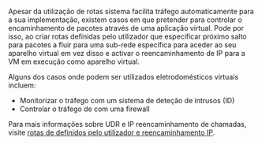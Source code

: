 Apesar da utilização de rotas sistema facilita tráfego automaticamente para a sua implementação, existem casos em que pretender para controlar o encaminhamento de pacotes através de uma aplicação virtual. Pode por isso, ao criar rotas definidas pelo utilizador que especificar próximo salto para pacotes a fluir para uma sub-rede específica para aceder ao seu aparelho virtual em vez disso e activar o reencaminhamento de IP para a VM em execução como aparelho virtual.

Alguns dos casos onde podem ser utilizados eletrodomésticos virtuais incluem:

- Monitorizar o tráfego com um sistema de deteção de intrusos (ID)
- Controlar o tráfego de com uma firewall

Para mais informações sobre UDR e IP reencaminhamento de chamadas, visite [rotas de definidos pelo utilizador e reencaminhamento IP](../articles/virtual-network/virtual-networks-udr-overview.md).
